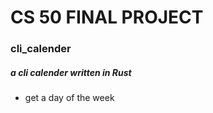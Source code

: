 # CS 50 FINAL PROJECT
### cli_calender
##### a cli calender written in Rust 


* get a day of the week

